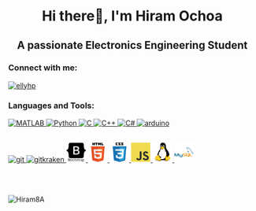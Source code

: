 <h1 align="center">Hi there👋, I'm Hiram Ochoa </h1>

<h2 align="center">A passionate Electronics Engineering Student</h3>

<h3 align="left">Connect with me:</h3>
<p align="left">
<a href="https://mx.linkedin.com/in/hiram-ochoa-s%C3%A1enz-49776a287" target="blank"><img align="center" src="https://content.linkedin.com/content/dam/me/business/en-us/amp/brand-site/v2/bg/LI-Bug.svg.original.svg" alt="ellyhp" height="30" width="40" /></a>
</p>

<h3 align="left">Languages and Tools:</h3>
<p align="left"> 
<a href="https://la.mathworks.com" target="_blank" rel="noreferrer"> <img src="https://upload.wikimedia.org/wikipedia/commons/thumb/2/21/Matlab_Logo.png/667px-Matlab_Logo.png" alt="MATLAB" width="40" height="40"/> 
</a> 
<a href="https://www.python.org" target="_blank" rel="noreferrer"> <img src="https://s3.dualstack.us-east-2.amazonaws.com/pythondotorg-assets/media/community/logos/python-logo-only.png" alt="Python" width="40" height="40"/> 
</a> 
<a href="https://devdocs.io/c/" target="_blank" rel="noreferrer"> <img src="https://cdn.worldvectorlogo.com/logos/c-1.svg" alt="C" width="40" height="40"/> 
</a>
<a href="https://devdocs.io/cpp/" target="_blank" rel="noreferrer"> <img src="https://cdn.worldvectorlogo.com/logos/c.svg" alt="C++" width="40" height="40"/> 
</a> 
<a href="https://learn.microsoft.com/es-es/dotnet/csharp/" target="_blank" rel="noreferrer"> <img src="https://cdn.worldvectorlogo.com/logos/c--4.svg" alt="C#" width="40" height="40"/> 
</a>
<a href="https://www.arduino.cc/" target="_blank" rel="noreferrer"> <img src="https://cdn.worldvectorlogo.com/logos/arduino-1.svg" alt="arduino" width="40" height="40"/> 
</a> 
<br>
<br>
<!--
<a href="https://www.arduino.cc/" target="_blank" rel="noreferrer"> <img src="https://cdn.worldvectorlogo.com/logos/arduino-1.svg" alt="verilog" width="40" height="40"/> 
</a> 
-->

<a href="https://git-scm.com/" target="_blank" rel="noreferrer"> <img src="https://www.vectorlogo.zone/logos/git-scm/git-scm-icon.svg" alt="git" width="40" height="40"/> 
</a> 
<a href="https://www.gitkraken.com/" target="_blank" rel="noreferrer"> <img src="https://cdn.worldvectorlogo.com/logos/gitkraken.svg" alt="gitkraken" width="40" height="40"/> 
</a> 
<a href="https://getbootstrap.com" target="_blank" rel="noreferrer"> <img src="https://raw.githubusercontent.com/devicons/devicon/master/icons/bootstrap/bootstrap-plain-wordmark.svg" alt="bootstrap" width="40" height="40"/> 
</a> 
<a href="https://www.w3.org/html/" target="_blank" rel="noreferrer"> <img src="https://raw.githubusercontent.com/devicons/devicon/master/icons/html5/html5-original-wordmark.svg" alt="html5" width="40" height="40"/> 
</a>
<a href="https://www.w3schools.com/css/" target="_blank" rel="noreferrer"> <img src="https://raw.githubusercontent.com/devicons/devicon/master/icons/css3/css3-original-wordmark.svg" alt="css3" width="40" height="40"/> 
</a> 
<a href="https://developer.mozilla.org/en-US/docs/Web/JavaScript" target="_blank" rel="noreferrer"> <img src="https://raw.githubusercontent.com/devicons/devicon/master/icons/javascript/javascript-original.svg" alt="javascript" width="40" height="40"/> 
</a> 
<a href="https://www.linux.org/" target="_blank" rel="noreferrer"> <img src="https://raw.githubusercontent.com/devicons/devicon/master/icons/linux/linux-original.svg" alt="linux" width="40" height="40"/> 
</a> 
<a href="https://www.mysql.com/" target="_blank" rel="noreferrer"> <img src="https://raw.githubusercontent.com/devicons/devicon/master/icons/mysql/mysql-original-wordmark.svg" alt="mysql" width="40" height="40"/> 
</a> 
</p>

<br>
<br>

<p><img align="center" src="https://github-readme-stats.vercel.app/api/top-langs?username=Hiram8A&show_icons=true&locale=en&layout=compact" alt="Hiram8A" /></p>
